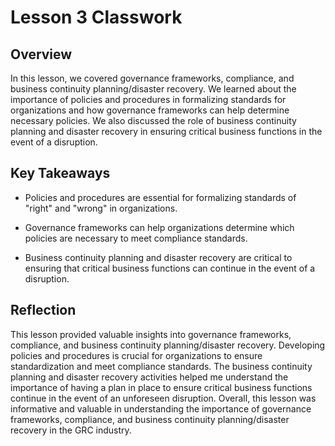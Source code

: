 # Lesson 3 Classwork

## Overview

In this lesson, we covered governance frameworks, compliance, and business continuity planning/disaster recovery. We learned about the importance of policies and procedures in formalizing standards for organizations and how governance frameworks can help determine necessary policies. We also discussed the role of business continuity planning and disaster recovery in ensuring critical business functions in the event of a disruption.

## Key Takeaways
- Policies and procedures are essential for formalizing standards of "right" and "wrong" in organizations.

- Governance frameworks can help organizations determine which policies are necessary to meet compliance standards.

- Business continuity planning and disaster recovery are critical to ensuring that critical business functions can continue in the event of a disruption.

## Reflection

This lesson provided valuable insights into governance frameworks, compliance, and business continuity planning/disaster recovery. Developing policies and procedures is crucial for organizations to ensure standardization and meet compliance standards. The business continuity planning and disaster recovery activities helped me understand the importance of having a plan in place to ensure critical business functions continue in the event of an unforeseen disruption. Overall, this lesson was informative and valuable in understanding the importance of governance frameworks, compliance, and business continuity planning/disaster recovery in the GRC industry.
